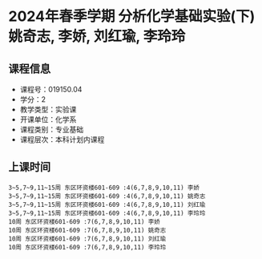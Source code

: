 # 2024年春季学期 分析化学基础实验(下) 姚奇志, 李娇, 刘红瑜, 李玲玲






## 课程信息

- 课程号：019150.04
- 学分：2
- 教学类型：实验课
- 开课单位：化学系
- 课程类别：专业基础
- 课程层次：本科计划内课程

## 上课时间

```
3~5,7~9,11~15周 东区环资楼601-609 :4(6,7,8,9,10,11) 李娇
3~5,7~9,11~15周 东区环资楼601-609 :4(6,7,8,9,10,11) 姚奇志
3~5,7~9,11~15周 东区环资楼601-609 :4(6,7,8,9,10,11) 刘红瑜
3~5,7~9,11~15周 东区环资楼601-609 :4(6,7,8,9,10,11) 李玲玲
10周 东区环资楼601-609 :7(6,7,8,9,10,11) 李娇
10周 东区环资楼601-609 :7(6,7,8,9,10,11) 姚奇志
10周 东区环资楼601-609 :7(6,7,8,9,10,11) 刘红瑜
10周 东区环资楼601-609 :7(6,7,8,9,10,11) 李玲玲
```

